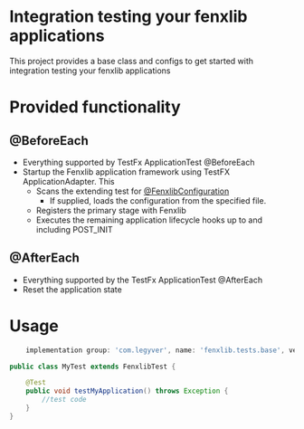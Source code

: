 # Integration testing your fenxlib applications
This project provides a base class and configs to get started with integration testing your fenxlib applications

# Provided functionality
## @BeforeEach
- Everything supported by TestFx ApplicationTest @BeforeEach 
- Startup the Fenxlib application framework using TestFX ApplicationAdapter.  This
  - Scans the extending test for [@FenxlibConfiguration](src/main/java/com/legyver/fenxlib/tests/base/config/annotation/FenxlibConfiguration.java)
    - If supplied, loads the configuration from the specified file.
  - Registers the primary stage with Fenxlib
  - Executes the remaining application lifecycle hooks up to and including POST_INIT

## @AfterEach
- Everything supported by the TestFx ApplicationTest @AfterEach
- Reset the application state

# Usage
```gradle
    implementation group: 'com.legyver', name: 'fenxlib.tests.base', version: '3.0.0-alpha.2'
```

```java
public class MyTest extends FenxlibTest {

    @Test
    public void testMyApplication() throws Exception {
        //test code
    }
}
```